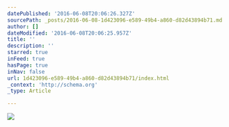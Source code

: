 ```yaml
---
datePublished: '2016-06-08T20:06:26.327Z'
sourcePath: _posts/2016-06-08-1d423096-e589-49b4-a860-d82d43894b71.md
author: []
dateModified: '2016-06-08T20:06:25.957Z'
title: ''
description: ''
starred: true
inFeed: true
hasPage: true
inNav: false
url: 1d423096-e589-49b4-a860-d82d43894b71/index.html
_context: 'http://schema.org'
_type: Article

---
```

![](https://the-grid-user-content.s3-us-west-2.amazonaws.com/31900177-0898-4201-82f7-59f2b09a4763.png)